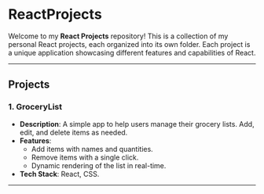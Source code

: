 # ReactProjects

Welcome to my **React Projects** repository! 
This is a collection of my personal React projects, each organized into its own folder. Each project is a unique application showcasing different features and capabilities of React.

---

## Projects

### 1. **GroceryList**
   - **Description**: A simple app to help users manage their grocery lists. Add, edit, and delete items as needed.
   - **Features**:
     - Add items with names and quantities.
     - Remove items with a single click.
     - Dynamic rendering of the list in real-time.
   - **Tech Stack**: React, CSS.

---
